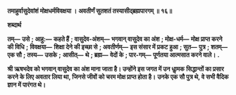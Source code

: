 **तमाहुर्वासुदेवांशं मोक्षधर्मविवक्षया ।** **अवतीर्णं सुतशतं तस्यासीद्ब्रह्मपारगम् ॥ १६॥** 

**शब्दार्थ** 

**तम्—** **उसे** **; आहु:—** **कहते हैं** **; वासुदेव-अंशम्—** **भगवान् वासुदेव का अंश** **; मोक्ष-धर्म—** **मोक्ष प्राप्त करने की विधि** **;** **विवक्षया—** **शिक्षा देने की इच्छा से** **; अवतीर्णम्—** **इस संसार में प्रकट हुआ** **; सुत—** **पुत्र** **; शतम्—** **एक सौ** **; तस्य—** **उसके** **;** **आसीत्—** **थे** **; ब्रह्म—** **वेदों के** **; पार-गम्—** **पूर्णतया आत्मसात करने वाले।** **.** 

**श्री ऋषभदेव को भगवान् वासुदेव का अंश माना जाता है। उन्होंने इस जगत में उन धाॢमक** **सिद्धान्तों का प्रसार करने के लिए अवतार लिया था, जिनसे जीवों को चरम मोक्ष प्राप्त होता है।** **उनके एक सौ पुत्र थे, वे सभी वैदिक ज्ञान में पारंगत थे।** 